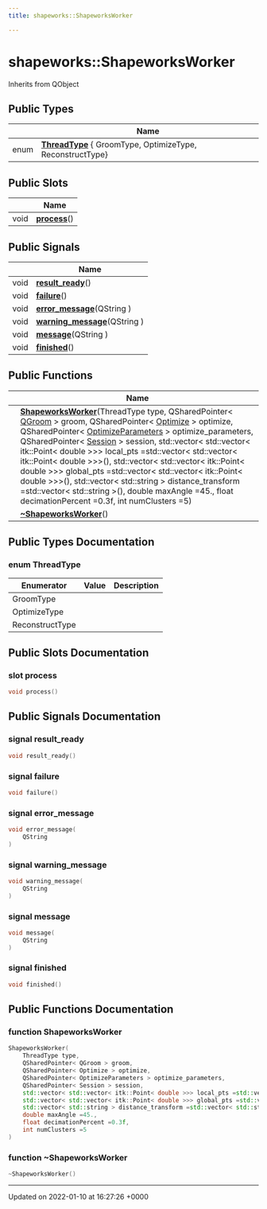 ```yaml
---
title: shapeworks::ShapeworksWorker

---
```


# shapeworks::ShapeworksWorker





Inherits from QObject

## Public Types

|                | Name           |
| -------------- | -------------- |
| enum| **[ThreadType](../Classes/classshapeworks_1_1ShapeworksWorker.md#enum-threadtype)** { GroomType, OptimizeType, ReconstructType} |

## Public Slots

|                | Name           |
| -------------- | -------------- |
| void | **[process](../Classes/classshapeworks_1_1ShapeworksWorker.md#slot-process)**() |

## Public Signals

|                | Name           |
| -------------- | -------------- |
| void | **[result_ready](../Classes/classshapeworks_1_1ShapeworksWorker.md#signal-result-ready)**() |
| void | **[failure](../Classes/classshapeworks_1_1ShapeworksWorker.md#signal-failure)**() |
| void | **[error_message](../Classes/classshapeworks_1_1ShapeworksWorker.md#signal-error-message)**(QString ) |
| void | **[warning_message](../Classes/classshapeworks_1_1ShapeworksWorker.md#signal-warning-message)**(QString ) |
| void | **[message](../Classes/classshapeworks_1_1ShapeworksWorker.md#signal-message)**(QString ) |
| void | **[finished](../Classes/classshapeworks_1_1ShapeworksWorker.md#signal-finished)**() |

## Public Functions

|                | Name           |
| -------------- | -------------- |
| | **[ShapeworksWorker](../Classes/classshapeworks_1_1ShapeworksWorker.md#function-shapeworksworker)**(ThreadType type, QSharedPointer< [QGroom](../Classes/classshapeworks_1_1QGroom.md) > groom, QSharedPointer< [Optimize](../Classes/classshapeworks_1_1Optimize.md) > optimize, QSharedPointer< [OptimizeParameters](../Classes/classshapeworks_1_1OptimizeParameters.md) > optimize_parameters, QSharedPointer< [Session](../Classes/classshapeworks_1_1Session.md) > session, std::vector< std::vector< itk::Point< double >>> local_pts =std::vector< std::vector< itk::Point< double >>>(), std::vector< std::vector< itk::Point< double >>> global_pts =std::vector< std::vector< itk::Point< double >>>(), std::vector< std::string > distance_transform =std::vector< std::string >(), double maxAngle =45., float decimationPercent =0.3f, int numClusters =5) |
| | **[~ShapeworksWorker](../Classes/classshapeworks_1_1ShapeworksWorker.md#function-~shapeworksworker)**() |

## Public Types Documentation

### enum ThreadType

| Enumerator | Value | Description |
| ---------- | ----- | ----------- |
| GroomType | |   |
| OptimizeType | |   |
| ReconstructType | |   |




## Public Slots Documentation

### slot process

```cpp
void process()
```


## Public Signals Documentation

### signal result_ready

```cpp
void result_ready()
```


### signal failure

```cpp
void failure()
```


### signal error_message

```cpp
void error_message(
    QString 
)
```


### signal warning_message

```cpp
void warning_message(
    QString 
)
```


### signal message

```cpp
void message(
    QString 
)
```


### signal finished

```cpp
void finished()
```


## Public Functions Documentation

### function ShapeworksWorker

```cpp
ShapeworksWorker(
    ThreadType type,
    QSharedPointer< QGroom > groom,
    QSharedPointer< Optimize > optimize,
    QSharedPointer< OptimizeParameters > optimize_parameters,
    QSharedPointer< Session > session,
    std::vector< std::vector< itk::Point< double >>> local_pts =std::vector< std::vector< itk::Point< double >>>(),
    std::vector< std::vector< itk::Point< double >>> global_pts =std::vector< std::vector< itk::Point< double >>>(),
    std::vector< std::string > distance_transform =std::vector< std::string >(),
    double maxAngle =45.,
    float decimationPercent =0.3f,
    int numClusters =5
)
```


### function ~ShapeworksWorker

```cpp
~ShapeworksWorker()
```


-------------------------------

Updated on 2022-01-10 at 16:27:26 +0000
